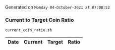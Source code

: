 Generated on `Monday 04-October-2021 at 07:08:52`

### Current to Target Coin Ratio
`current_coin_ratio.sh`

Date|Current|Target|Ratio
---|---|---|---
